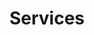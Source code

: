 ---
title: Services
layout: collection
permalink: /services.html
collection: services
entries_layout: grid
classes: wide
---